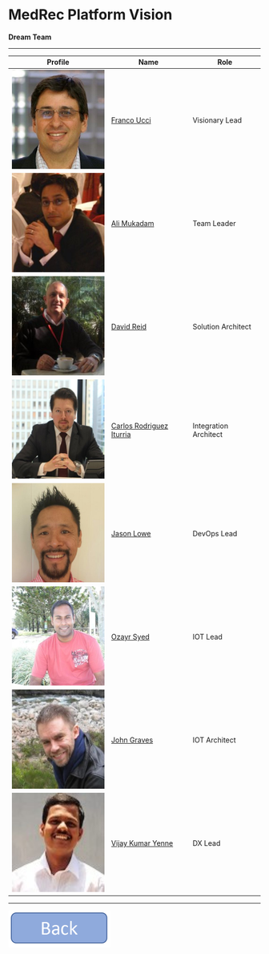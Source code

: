 **MedRec Platform Vision**
===================

**Dream Team**


----------

| Profile | Name | Role |
| ------------- | ------------- |------------- |
| <img src="franco.jpg" width="198" height="198">  | <a href="https://www.linkedin.com/in/franco-ucci-9007076b/">Franco Ucci</a> | Visionary Lead |
| <img src="ali.jpg" width="198" height="198">  | <a href="https://www.linkedin.com/in/alimukadam/">Ali Mukadam</a> | Team Leader |
| <img src="dave.jpg" width="198" height="198">  | <a href="https://www.linkedin.com/in/davidmreid/">David Reid</a> | Solution Architect |
| <img src="carlos.jpg" width="198" height="198">  | <a href="https://www.linkedin.com/in/citurria/">Carlos Rodriguez Iturria</a> | Integration Architect |
| <img src="jlo.jpg" width="198" height="198">  | <a href="https://www.linkedin.com/in/jasonloweinbne/">Jason Lowe</a> | DevOps Lead |
| <img src="oz.jpg" width="198" height="198">  | <a href="https://www.linkedin.com/in/ozayrsyed/">Ozayr Syed</a> | IOT Lead |
| <img src="johngraves.jpg" width="198" height="198">  | <a href="https://www.linkedin.com/in/john-graves-963b83/">John Graves</a> | IOT Architect |
| <img src="vijay.jpg" width="198" height="198">  | <a href="https://www.linkedin.com/in/vijaykumaryenne/">Vijay Kumar Yenne</a> | DX Lead |



----------

<a href="index" rel="Go back">![link text](back.png "Go Back")</a>

